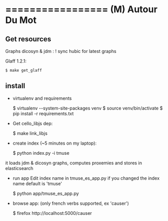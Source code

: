 =================
(M) Autour Du Mot
=================

Get resources
-------------

Graphs dicosyn & jdm :
    ! sync hubic for latest graphs

Glaff 1.2.1:

    $ make get_glaff


install
--------

* virtualenv and requirements

    $ virtualenv --system-site-packages venv
    $ source venv/bin/activate
    $ pip install -r requirements.txt

* Get cello_libjs dep:

    $ make link_libjs


* create index (~5 minutes on my laptop):

  $ python index.py -i tmuse

it loads jdm & dicosyn graphs, computes proxemies and stores in elasticsearch

* run app  Edit index name in tmuse_es_app.py if you changed the index name default is 'tmuse'

    $ python app/tmuse_es_app.py


* browse app: (only french verbs supported, ex 'causer')

   $ firefox http://localhost:5000/causer

